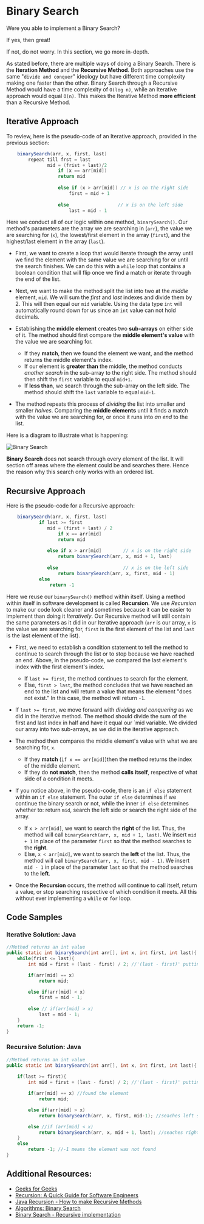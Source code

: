 # Binary Search
Were you able to implement a Binary Search? 

If yes, then great! 

If not, do not worry. In this section, we go more in-depth.


As stated before, there are multiple ways of doing a Binary Search. There is the **Iteration Method** and the **Recursive Method**. Both approaches use the same "`divide and conquer`" ideology but have different time complexity making one faster than the other. Binary Search through a Recursive Method would have a time complexity of `O(log n)`, while an Iterative approach would equal `O(n)`. This makes the Iterative Method **more efficient** than a Recursive Method.

## Iterative Approach
To review, here is the pseudo-code of an Iterative approach, provided in the previous section:
``` java
    binarySearch(arr, x, first, last)
        repeat till frst = last
               mid = (frist + last)/2
                   if (x == arr[mid])
                   return mid
   
                   else if (x > arr[mid]) // x is on the right side
                       first = mid + 1
   
                   else                  // x is on the left side
                       last = mid - 1
```
Here we conduct all of our logic within one method, `binarySearch()`. Our method's parameters are the array we are searching in (`arr`), the value we are searching for (`x`), the lowest/first element in the array (`first`), and the highest/last element in the array (`last`).

- First, we want to create a loop that would iterate through the array until we find the element with the same value we are searching for or until the search finishes. We can do this with a `while` loop that contains a boolean condition that will flip once we find a match or iterate through the end of the list.

- Next, we want to make the method split the list into two at the *middle* element, `mid`. We will sum the *first* and *last* indexes and divide them by 2. This will then equal our `mid` variable. Using the data type `int` will automatically round down for us since an `int` value can not hold decimals.

- Establishing the **middle element** creates two **sub-arrays** on either side of it. The method should first compare the **middle element's value** with the value we are searching for.
    - If they **match**, then we found the element we want, and the method returns the middle element's index.
    - If our element is **greater than** the middle, the method conducts *another search* in the sub-array to the right side. The method should then shift the `first` variable to equal `mid+1`.
    - If **less than**, we search through the sub-array on the left side. The method should shift the `last` variable to equal `mid-1`.

- The method repeats this process of *dividing* the list into smaller and smaller *halves*. Comparing the **middle elements** until it finds a match with the value we are searching for, or once it runs into *an end* to the list.

Here is a diagram to illustrate what is happening:  

![Binary Search](https://revature-curriculum.s3.amazonaws.com/primers/primers-foundations/binary-search/BinarySearch.png)

**Binary Search** does not search through every element of the list. It will section off areas where the element could be and searches there. Hence the reason why this search only works with an ordered list.

## Recursive Approach
Here is the pseudo-code for a Recursive approach:
``` Java
    binarySearch(arr, x, first, last)
            if last >= first
               mid = (first + last) / 2 
                   if x == arr[mid]
                   return mid
       
               else if x > arr[mid]        // x is on the right side
                   return binarySearch(arr, x, mid + 1, last)
               
               else                        // x is on the left side
                   return binarySearch(arr, x, first, mid - 1) 
            else
                return -1
```
Here we reuse our `binarySearch()` method within itself. Using a method within itself in software development is called **Recursion**. We use *Recursion* to make our code look cleaner and sometimes because it can be easier to implement than doing it *Iteratively*.
Our Recursive method will still contain the same parameters as it did in our Iterative approach (`arr` is our array, `x` is the value we are searching for, `first` is the first element of the list and `last` is the last element of the list). 

- First, we need to establish a condition statement to tell the method to continue to search through the list or to stop because we have reached an end. Above, in the pseudo-code, we compared the last element's index with the first element's index.
    - If `last >= first`, the method continues to search for the element.
    - Else, `first > last`, the method concludes that we have reached an end to the list and will return a value that means the element "does not exist." In this case, the method will return `-1`.

- If `last >= first`, we move forward with *dividing and conquering* as we did in the iterative method. The method should divide the sum of the first and last index in half and have it equal our `mid variable. We divided our array into two sub-arrays, as we did in the iterative approach.

- The method then compares the middle element's value with what we are searching for, `x`.
    - If they **match** (`if x == arr[mid]`)then the method returns the index of the middle element.
    - If they do **not match**, then the method **calls itself**, respective of what side of a condition it meets.

- If you notice above, in the pseudo-code, there is an `if else` statement within an `if else` statement. The outer `if else` determines if we continue the binary search or not, while the inner `if else` determines whether to: return `mid`, search the left side or search the right side of the array.
    - If `x > arr[mid]`, we want to search the **right** of the list. Thus, the method will call `binarySearch(arr, x, mid + 1, last)`. We insert `mid + 1` in place of the parameter `first` so that the method searches to the **right**.
    - Else, `x < arr[mid]`, we want to search the **left** of the list. Thus, the method will call `binarySearch(arr, x, first, mid - 1)`. We insert `mid - 1` in place of the parameter `last` so that the method searches to the **left**.

- Once the **Recursion** occurs, the method will continue to call itself, return a value, or stop searching respective of which condition it meets. All this without ever implementing a `while` or `for` loop.

## Code Samples
### Iterative Solution: Java
``` Java
//Method returns an int value
public static int binarySearch(int arr[], int x, int first, int last){
    while(frist <= last){
        int mid = first + (last - first) / 2; //'(last - first)' putting this in place of just 'last' will pervent integer overflow

        if(arr[mid] == x)
            return mid;

        else if(arr[mid] < x)
            first = mid - 1;
        
        else // if(arr[mid] > x)
            last = mid - 1;
    }
    return -1;
}
```
### Recursive Solution: Java
``` Java
//Method returns an int value
public static int binarySearch(int arr[], int x, int first, int last){
    
    if(last >= first){
        int mid = first + (last - first) / 2; //'(last - first)' putting this in place of just 'last' will pervent integer overflow

        if(arr[mid] == x) //found the element
            return mid;

        else if(arr[mid] > x)
            return binarySearch(arr, x, first, mid-1); //seaches left side

        else //if (arr[mid] < x)
            return binarySearch(arr, x, mid + 1, last); //seaches right side
    }
    else
        return -1; //-1 means the element was not found
}
```
## Additional Resources:
- [Geeks for Geeks](https://www.geeksforgeeks.org/binary-search/)
- [Recursion: A Quick Guide for Software Engineers](https://www.educative.io/blog/recursion)
- [Java Recursion - How to make Recursive Methods](https://www.youtube.com/watch?v=sE0sH8vSmE4)
- [Algorithms: Binary Search](https://www.youtube.com/watch?v=P3YID7liBug)
- [Binary Search - Recursive implementation](https://www.youtube.com/watch?v=-bQ4UzUmWe8)
